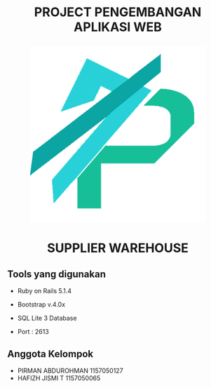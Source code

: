 # <p align="center"> PROJECT PENGEMBANGAN APLIKASI WEB</p>
<p align="center" ><img width="400" height="400" src= "app/assets/images/logo.png"/></p>

<h1 align="center">SUPPLIER WAREHOUSE</h1>

## Tools yang digunakan 

* Ruby on Rails 5.1.4 

* Bootstrap v.4.0x

* SQL Lite 3 Database

* Port : 2613

## Anggota Kelompok

* PIRMAN ABDUROHMAN 1157050127
* HAFIZH JISMI T 1157050065
